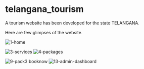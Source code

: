 # telangana_tourism
A tourism website has been developed for the state TELANGANA.

Here are few glimpses of the website.

![1-home](https://github.com/davedev11/telangana_tourism/assets/103503993/b5d09d07-6764-4004-947c-f6dc73d0b5dc)

![3-services](https://github.com/davedev11/telangana_tourism/assets/103503993/d4755537-5309-405f-936a-8ba66e2eab80)
![4-packages](https://github.com/davedev11/telangana_tourism/assets/103503993/928648b0-01d2-4a49-a1b1-df1ed7731824)

![9-pack3 booknow](https://github.com/davedev11/telangana_tourism/assets/103503993/0afd3037-5a74-424d-b786-eaf995f6e3b1)
![13-admin-dashboard](https://github.com/davedev11/telangana_tourism/assets/103503993/6e90fcda-7921-4b42-bff9-f341c4f2d000)
